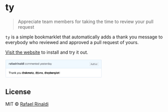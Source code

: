 [website]: https://ty.rinaldi.now.sh

# ty
>Appreciate team members for taking the time to review your pull request

`ty` is a simple bookmarklet that automatically adds a thank you message to everybody who reviewed and approved a pull request of yours.

[Visit the website][website] to install and try it out.

<img src=./screenshot.png width=60%>

## License

MIT © [Rafael Rinaldi](https://rinaldi.io)
